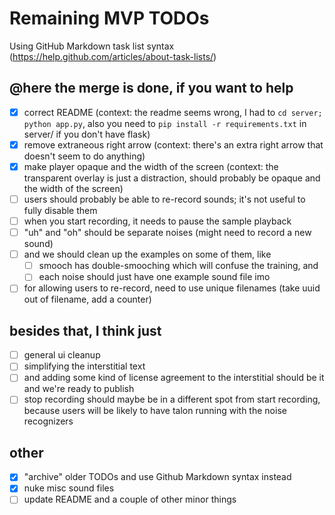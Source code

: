 # Remaining MVP TODOs

Using GitHub Markdown task list syntax (https://help.github.com/articles/about-task-lists/)

## @here the merge is done, if you want to help
- [x] correct README (context: the readme seems wrong, I had to `cd server; python app.py`, also you need to `pip install -r requirements.txt` in server/ if you don't have flask)
- [x] remove extraneous right arrow (context: there's an extra right arrow that doesn't seem to do anything)
- [x] make player opaque and the width of the screen (context: the transparent overlay is just a distraction, should probably be opaque and the width of the screen)
- [ ] users should probably be able to re-record sounds; it's not useful to fully disable them
- [ ] when you start recording, it needs to pause the sample playback
- [ ] "uh" and "oh" should be separate noises (might need to record a new sound)
- [ ] and we should clean up the examples on some of them, like
   - [ ] smooch has double-smooching which will confuse the training, and
   - [ ] each noise should just have one example sound file imo
- [ ] for allowing users to re-record, need to use unique filenames (take uuid out of filename, add a counter)

## besides that, I think just
- [ ] general ui cleanup
- [ ] simplifying the interstitial text
- [ ] and adding some kind of license agreement to the interstitial
should be it and we're ready to publish
- [ ] stop recording should maybe be in a different spot from start recording, because users will be likely to have talon running with the noise recognizers

## other
- [x] "archive" older TODOs and use Github Markdown syntax instead
- [x] nuke misc sound files
- [ ] update README and a couple of other minor things